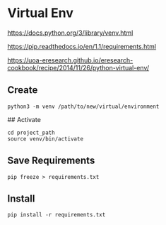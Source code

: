 # Virtual Env

https://docs.python.org/3/library/venv.html

https://pip.readthedocs.io/en/1.1/requirements.html

https://uoa-eresearch.github.io/eresearch-cookbook/recipe/2014/11/26/python-virtual-env/


## Create

    python3 -m venv /path/to/new/virtual/environment

## Activate

    cd project_path
    source venv/bin/activate

## Save Requirements

    pip freeze > requirements.txt


## Install

    pip install -r requirements.txt
    
